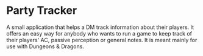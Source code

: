 Party Tracker
=========

A small application that helps a DM track information about their players. It offers an easy way for anybody who wants to run a game to keep track of their players' AC, passive perception or general notes. It is meant mainly for use with Dungeons & Dragons.
